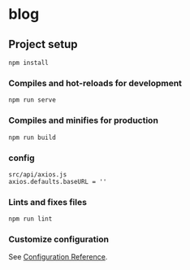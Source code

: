 # blog

## Project setup
```
npm install
```

### Compiles and hot-reloads for development
```
npm run serve
```

### Compiles and minifies for production
```
npm run build
```
### config
```
src/api/axios.js
axios.defaults.baseURL = ''
```

### Lints and fixes files
```
npm run lint
```

### Customize configuration
See [Configuration Reference](https://cli.vuejs.org/config/).

